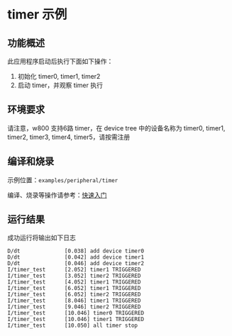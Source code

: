 # timer 示例

## 功能概述

此应用程序启动后执行下面如下操作：

1. 初始化 timer0, timer1, timer2
2. 启动 timer，并观察 timer 执行

## 环境要求

请注意，w800 支持6路 timer，在 device tree 中的设备名称为 timer0, timer1, timer2, timer3, timer4, timer5，请按需注册

## 编译和烧录

示例位置：`examples/peripheral/timer`

编译、烧录等操作请参考：[快速入门](https://doc.winnermicro.net/w800/zh_CN/latest/get_started/index.html)

## 运行结果

成功运行将输出如下日志

```
D/dt              [0.038] add device timer0
D/dt              [0.042] add device timer1
D/dt              [0.046] add device timer2
I/timer_test      [2.052] timer1 TRIGGERED
I/timer_test      [3.052] timer2 TRIGGERED
I/timer_test      [4.052] timer1 TRIGGERED
I/timer_test      [6.052] timer1 TRIGGERED
I/timer_test      [6.052] timer2 TRIGGERED
I/timer_test      [8.046] timer1 TRIGGERED
I/timer_test      [9.046] timer2 TRIGGERED
I/timer_test      [10.046] timer0 TRIGGERED
I/timer_test      [10.046] timer1 TRIGGERED
I/timer_test      [10.050] all timer stop
```